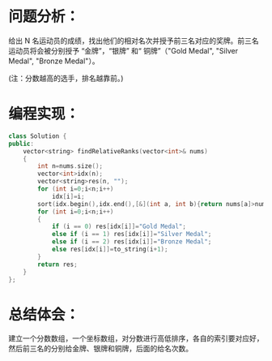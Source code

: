# 问题分析：
给出 N 名运动员的成绩，找出他们的相对名次并授予前三名对应的奖牌。前三名运动员将会被分别授予 “金牌”，“银牌” 和“ 铜牌”（"Gold Medal", "Silver Medal", "Bronze Medal"）。

(注：分数越高的选手，排名越靠前。)
# 编程实现：
```C++
class Solution {
public:
    vector<string> findRelativeRanks(vector<int>& nums)
    {
        int n=nums.size();
        vector<int>idx(n);
        vector<string>res(n, "");
        for (int i=0;i<n;i++) 
            idx[i]=i;
        sort(idx.begin(),idx.end(),[&](int a, int b){return nums[a]>nums[b];});
        for (int i=0;i<n;i++)
        {
            if (i == 0) res[idx[i]]="Gold Medal";
            else if (i == 1) res[idx[i]]="Silver Medal";
            else if (i == 2) res[idx[i]]="Bronze Medal";
            else res[idx[i]]=to_string(i+1);
        }
        return res;
    }
};
```
# 总结体会：
建立一个分数数组，一个坐标数组，对分数进行高低排序，各自的索引要对应好，然后前三名的分别给金牌、银牌和铜牌，后面的给名次数。
